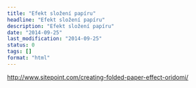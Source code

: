 ```yaml
---
title: "Efekt složení papíru"
headline: "Efekt složení papíru"
description: "Efekt složení papíru"
date: "2014-09-25"
last_modification: "2014-09-25"
status: 0
tags: []
format: "html"
---
```


http://www.sitepoint.com/creating-folded-paper-effect-oridomi/